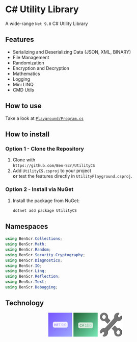 # C# Utility Library
A wide-range `Net 9.0` C# Utility Library

## Features
- Serializing and Deserializing Data (JSON, XML, BINARY)
- File Management
- Randomization
- Encryption and Decryption
- Mathematics
- Logging
- Mini LINQ
- CMD Utils

## How to use
Take a look at [`Playground/Program.cs`](Playground/Program.cs)


## How to install
### Option 1 - Clone the Repository
1. Clone with  
   `https://github.com/Ben-Scr/UtilityCS`
2. Add `UtilityCS.csproj` to your project  
   **or** test the features directly in `UtilityPlayground.csproj`.

### Option 2 - Install via NuGet
1. Install the package from NuGet:
   ```bash
   dotnet add package UtilityCS

## Namespaces
```csharp
using BenScr.Collections;
using BenScr.Math;
using BenScr.Random;
using BenScr.Security.Cryptography;
using BenScr.Diagnostics;
using BenScr.IO;
using BenScr.Linq;
using BenScr.Reflection;
using BenScr.Text;
using BenScr.Debugging;
```

## Technology
<p align="center">
<img src="Docs/NET 9.0 Zoomed.png" width="15%">
<img src="Docs/CS 13.0 Zoomed.png" width="15%">
   <img src="UtilityCS/icon.png" width="15%">
</p>
